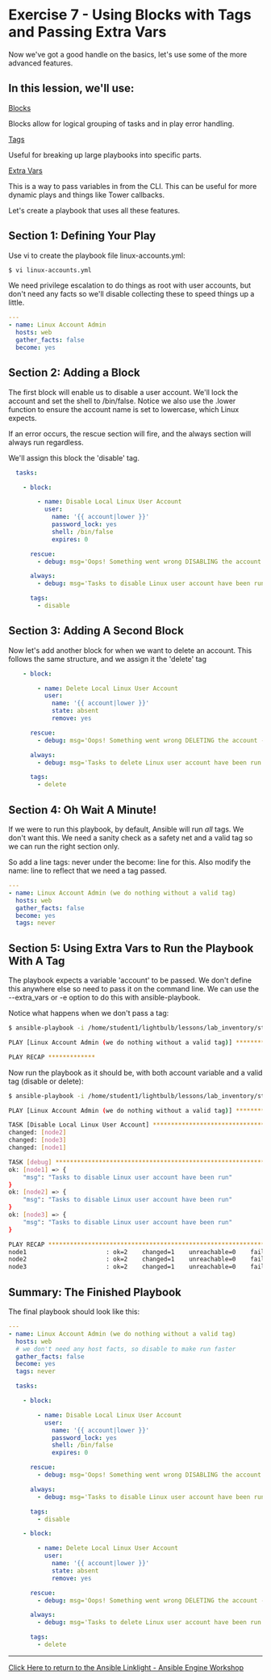 # Exercise 7 - Using Blocks with Tags and Passing Extra Vars

Now we've got a good handle on the basics, let's use some of the more advanced features.

## In this lession, we'll use:

[Blocks](https://docs.ansible.com/ansible/latest/user_guide/playbooks_blocks.html#blocks)

Blocks allow for logical grouping of tasks and in play error handling.

[Tags](https://docs.ansible.com/ansible/latest/user_guide/playbooks_tags.html#tags)

Useful for breaking up large playbooks into specific parts.

[Extra Vars](https://docs.ansible.com/ansible/latest/user_guide/playbooks_variables.html#passing-variables-on-the-command-line)

This is a way to pass variables in from the CLI. This can be useful for more dynamic plays and things like Tower callbacks.

Let's create a playbook that uses all these features.


## Section 1: Defining Your Play

Use vi to create the playbook file linux-accounts.yml:

```bash
$ vi linux-accounts.yml
```

We need privilege escalation to do things as root with user accounts, but don't need any facts so we'll disable collecting these to speed things up a little.

```yml
---
- name: Linux Account Admin
  hosts: web
  gather_facts: false
  become: yes
```

## Section 2: Adding a Block

The first block will enable us to disable a user account. We'll lock the account and set the shell to /bin/false.
Notice we also use the .lower function to ensure the account name is set to lowercase, which Linux expects.

If an error occurs, the rescue section will fire, and the always section will always run regardless.

We'll assign this block the 'disable' tag.

```yml
  tasks:

    - block:

        - name: Disable Local Linux User Account
          user:
            name: '{{ account|lower }}'
            password_lock: yes
            shell: /bin/false
            expires: 0

      rescue:
        - debug: msg='Oops! Something went wrong DISABLING the account - please investigate'

      always:
        - debug: msg='Tasks to disable Linux user account have been run'

      tags:
        - disable
```

## Section 3: Adding A Second Block

Now let's add another block for when we want to delete an account.
This follows the same structure, and we assign it the 'delete' tag


```yml
    - block:

        - name: Delete Local Linux User Account
          user:
            name: '{{ account|lower }}'
            state: absent
            remove: yes

      rescue:
        - debug: msg='Oops! Something went wrong DELETING the account - please investigate'

      always:
        - debug: msg='Tasks to delete Linux user account have been run'

      tags:
        - delete

```

## Section 4: Oh Wait A Minute!

If we were to run this playbook, by default, Ansible will run *all* tags. We don't want this. We need a sanity check as a safety net and a valid tag so we can run the right section only.

So add a line tags: never under the become: line for this. Also modify the name: line to reflect that we need a tag passed.

```yml
---
- name: Linux Account Admin (we do nothing without a valid tag)
  hosts: web
  gather_facts: false
  become: yes
  tags: never
```

## Section 5: Using Extra Vars to Run the Playbook With A Tag


The playbook expects a variable 'account' to be passed. We don't define this anywhere else so need to pass it on the command line.
We can use the --extra_vars or -e option to do this with ansible-playbook.

Notice what happens when we don't pass a tag:

```bash
$ ansible-playbook -i /home/student1/lightbulb/lessons/lab_inventory/student1-instances.txt linux-accounts.yml -e "account=fred"

PLAY [Linux Account Admin (we do nothing without a valid tag)] ******************************************************************************

PLAY RECAP *************
```

Now run the playbook as it should be, with both account variable and a valid tag (disable or delete):

```bash
$ ansible-playbook -i /home/student1/lightbulb/lessons/lab_inventory/student1-instances.txt linux-accounts.yml -e "account=FRed" --tags disable

PLAY [Linux Account Admin (we do nothing without a valid tag)] ******************************************************************************

TASK [Disable Local Linux User Account] *****************************************************************************************************
changed: [node2]
changed: [node3]
changed: [node1]

TASK [debug] ********************************************************************************************************************************
ok: [node1] => {
    "msg": "Tasks to disable Linux user account have been run"
}
ok: [node2] => {
    "msg": "Tasks to disable Linux user account have been run"
}
ok: [node3] => {
    "msg": "Tasks to disable Linux user account have been run"
}

PLAY RECAP **********************************************************************************************************************************
node1                      : ok=2    changed=1    unreachable=0    failed=0
node2                      : ok=2    changed=1    unreachable=0    failed=0
node3                      : ok=2    changed=1    unreachable=0    failed=0
```

## Summary: The Finished Playbook

The final playbook should look like this:

```yml
---
- name: Linux Account Admin (we do nothing without a valid tag)
  hosts: web
  # we don't need any host facts, so disable to make run faster
  gather_facts: false
  become: yes
  tags: never

  tasks:

    - block:

        - name: Disable Local Linux User Account
          user:
            name: '{{ account|lower }}'
            password_lock: yes
            shell: /bin/false
            expires: 0

      rescue:
        - debug: msg='Oops! Something went wrong DISABLING the account - please investigate'

      always:
        - debug: msg='Tasks to disable Linux user account have been run'

      tags:
        - disable

    - block:

        - name: Delete Local Linux User Account
          user:
            name: '{{ account|lower }}'
            state: absent
            remove: yes

      rescue:
        - debug: msg='Oops! Something went wrong DELETING the account - please investigate'

      always:
        - debug: msg='Tasks to delete Linux user account have been run'

      tags:
        - delete
```


---

[Click Here to return to the Ansible Linklight - Ansible Engine Workshop](../README.md)
